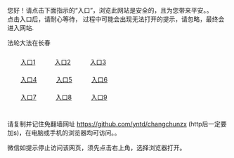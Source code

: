 您好！请点击下面指示的“入口”，浏览此网站是安全的，且为您带来平安。。 <br/>
点击入口后，请耐心等待， 过程中可能会出现无法打开的提示，请忽略，最终会进入网站. </br>

法轮大法在长春<br/>
<div style="padding:10px"><a style="margin:20px" target="_blank" href="https://d2lrfq4s1o91j7.cloudfront.net/2Qpsp?kdxukzwz" id="ccLink1" rel="nofollow">入口1</a> <a target="_blank" style="margin:20px" href="https://d3e5effgxdpmqt.cloudfront.net/2Qpsp?tbnpxkct" id="ccLink2" rel="nofollow">入口2</a> <a style="margin:20px" target="_blank" href="https://d22gcz23xg25xu.cloudfront.net/2Qpsp?uuadr" id="ccLink3" rel="nofollow">入口3</a></div>

<div style="padding:10px" ><a style="margin:20px" target="_blank" href="https://d2lrfq4s1o91j7.cloudfront.net/2Qpsp?kdxukzwz" id="ccLink4" rel="nofollow">入口4</a> <a style="margin:20px" href="https://d3e5effgxdpmqt.cloudfront.net/2Qpsp?tbnpxkct" target="_blank" id="ccLink5" rel="nofollow">入口5</a> <a style="margin:20px" href="https://d22gcz23xg25xu.cloudfront.net/2Qpsp?uuadr" target="_blank" id="ccLink6" rel="nofollow">入口6</a></div>

<div style="padding:10px"><a style="margin:20px" target="_blank" href="https://d2lrfq4s1o91j7.cloudfront.net/2Qpsp?kdxukzwz" id="ccLink7" rel="nofollow">入口7</a> <a style="margin:20px" href="https://d3e5effgxdpmqt.cloudfront.net/2Qpsp?tbnpxkct" target="_blank" id="ccLink8" rel="nofollow">入口8</a> <a style="margin:20px" target="_blank" href="https://d22gcz23xg25xu.cloudfront.net/2Qpsp?uuadr" id="ccLink9" rel="nofollow">入口9</a></div>

<br/>



请复制并记住免翻墙网址 https://github.com/yntd/changchunzx (http后一定要加s)，在电脑或手机的浏览器均可访问。。<br/>

微信如提示停止访问该网页，须先点击右上角，选择浏览器打开。
